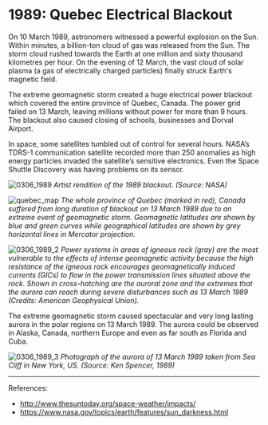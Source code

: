 # 1989:  Quebec Electrical Blackout

On 10 March 1989, astronomers witnessed a powerful explosion on the Sun. Within minutes, a billion-ton cloud of gas was released from the Sun.  The storm cloud rushed towards the Earth at one million and sixty thousand kilometres per hour.   On the evening of 12 March, the vast cloud of solar plasma (a gas of electrically charged particles) finally struck Earth's magnetic field.

The extreme geomagnetic storm created a huge electrical power blackout which covered the entire province of Quebec, Canada.  The power grid failed on 13 March, leaving millions without power for more than 9 hours.   The blackout also caused closing of schools, businesses and Dorval Airport. 

In space, some satellites tumbled out of control for several hours.  NASA’s TDRS-1 communication satellite recorded more than 250 anomalies as high energy particles invaded the satellite’s sensitive electronics.  Even the Space Shuttle Discovery was having problems on its sensor.

![0306_1989](./static/0306_1989.jpg)
*Artist rendition of the 1989 blackout.  (Source: NASA)*

![quebec_map](./static/map_quebec.png)
*The whole province of Quebec (marked in red), Canada suffered from long duration of blackout on 13 March 1989 due to an extreme event of geomagnetic storm.   Geomagnetic latitudes are shown by blue and green curves while geographical latitudes are shown by grey horizontal lines in Mercator projection.*

![0306_1989_2](./static/0306_1989_2.jpg)
*Power systems in areas of igneous rock (gray) are the most vulnerable to the effects of intense geomagnetic activity because the high resistance of the igneous rock encourages geomagnetically induced currents (GICs) to flow in the power transmission lines situated above the rock. Shown in cross-hatching are the auroral zone and the extremes that the aurora can reach during severe disturbances such as 13 March 1989 (Credits: American Geophysical Union).*

The extreme geomagnetic storm caused spectacular and very long lasting aurora in the polar regions on 13 March 1989.  The aurora could be observed in Alaska, Canada, northern Europe and even as far south as Florida and Cuba.

![0306_1989_3](./static/0306_1989_3.png)
*Photograph of the aurora of 13 March 1989 taken from Sea Cliff  in New York, US. (Source:  Ken Spencer, 1989)*

---

References:

- http://www.thesuntoday.org/space-weather/impacts/
- https://www.nasa.gov/topics/earth/features/sun_darkness.html
